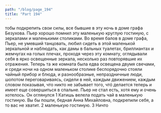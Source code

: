 ```yaml
---
path: "/blog/page_194"
title: "Part 194"
---
```


тобы подкрепить свои силы, все бывшие в эту ночь в доме графа Безухова. Пьер хорошо помнил эту маленькую круглую гостиную, с зеркалами и маленькими столиками. Во время балов в доме графа, Пьер, не умевший танцовать, любил сидеть в этой маленькой зеркальной и наблюдать, как дамы в бальных туалетах, бриллиантах и жемчугах на голых плечах, проходя через эту комнату, оглядывали себя в ярко освещенные зеркала, несколько раз повторявшие их отражения. Теперь та же комната была едва освещена двумя свечами, и среди ночи на одном маленьком столике беспорядочно стояли чайный прибор и блюда, и разнообразные, непраздничные люди, шопотом переговариваясь, сидели в ней, каждым движением, каждым словом показывая, что никто не забывает того, чтó делается теперь и имеет еще совершиться в спальне. Пьер не стал есть, хотя ему и очень хотелось. Он оглянулся 1 Катишь велела подать чай в маленькую гостиную. Вы бы пошли, бедная Анна Михайловна, подкрепили себя, а то вас не хватит.
2 маленькую гостиную.
3 Ничто
